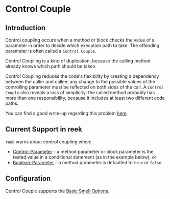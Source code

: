 # Control Couple

## Introduction

Control coupling occurs when a method or block checks the value of a parameter in order to decide which execution path to take. The offending parameter is often called a `Control Couple`.

Control Coupling is a kind of duplication, because the calling method already knows which path should be taken.

Control Coupling reduces the code's flexibility by creating a dependency between the caller and callee: any change to the possible values of the controlling parameter must be reflected on both sides of the call. A `Control Couple` also reveals a loss of simplicity: the called method probably has more than one responsibility, because it includes at least two different code paths.

You can find a good write-up regarding this problem [here](http://solnic.eu/2012/04/11/get-rid-of-that-code-smell-control-couple.html).

## Current Support in reek

`reek` warns about control coupling when:

* [Control-Parameter](Control-Parameter.md) - a method parameter or block parameter is the tested value in a conditional statement (as in the example below); or
* [Boolean-Parameter](Boolean-Parameter.md) - a method parameter is defaulted to `true` or `false`.

## Configuration

Control Couple supports the [Basic Smell Options](Basic-Smell-Options.md).